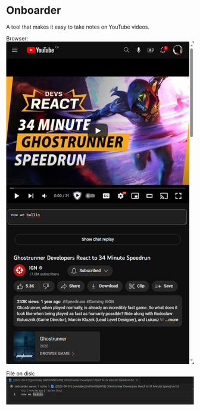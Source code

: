 # Onboarder

A tool that makes it easy to take notes on YouTube videos.

Browser:  
![Screenshot](media/msedge_2ABFxbztFI.png)

File on disk:   
![Screenshot](media/Code_gTwEqVdpq4.png)